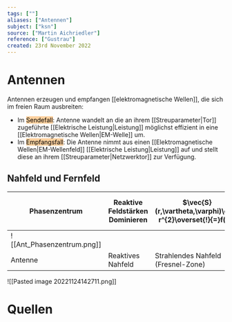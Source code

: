 ```yaml
---
tags: [""]
aliases: ["Antennen"]
subject: ["ksn"]
source: ["Martin Aichriedler"]
reference: ["Gustrau"]
created: 23rd November 2022
---
```


# Antennen
Antennen erzeugen und empfangen [[elektromagnetische Wellen]], die sich im freien Raum ausbreiten:
- Im <mark style="background: #FFB86CA6;">Sendefall</mark>: Antenne wandelt an die an ihrem [[Streuparameter|Tor]] zugeführte [[Elektrische Leistung|Leistung]] möglichst effizient in eine [[Elektromagnetische Wellen|EM-Welle]] um.
- Im <mark style="background: #FFB86CA6;">Empfangsfall</mark>: Die Antenne nimmt aus einen [[Elektromagnetische Wellen|EM-Wellenfeld]] [[Elektrische Leistung|Leistung]] auf und stellt diese an ihrem [[Streuparameter|Netzwerktor]] zur Verfügung.

## Nahfeld und Fernfeld
| Phasenzentrum              | Reaktive Feldstärken Dominieren | $\vec{S}(r,\vartheta,\varphi)\cdot r^{2}\overset{!}{=}f(r)$ | $\vec{S}(r,\vartheta,\varphi)\cdot r^{2}\overset{!}{\neq}f(r)$ |
| -------------------------- | ------------------------------- | ----------------------------------------------------------- | -------------------------------------------------------------- |
| ![[Ant_Phasenzentrum.png]] |                                 |                                                             |                                                                |
| Antenne                    | Reaktives Nahfeld               | Strahlendes Nahfeld (Fresnel-Zone)                          | Fernfeld (Fraunhofer-Zone)                                     |

![[Pasted image 20221124142711.png]]

# Quellen